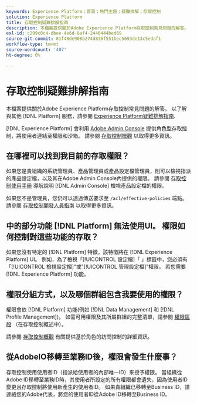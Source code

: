 ```yaml
---
keywords: Experience Platform；首頁；熱門主題；疑難排解；存取控制
solution: Experience Platform
title: 存取控制疑難排解指南
description: 本檔案提供關於Adobe Experience Platform存取控制常見問題的解答。
exl-id: c299c0c4-dbee-4e6d-8af4-2446444bed69
source-git-commit: 81f48de908b274d836f551bec5693de13c5edaf1
workflow-type: tm+mt
source-wordcount: '407'
ht-degree: 0%

---
```


# 存取控制疑難排解指南

本檔案提供關於Adobe Experience Platform存取控制常見問題的解答。 以了解與其他 [!DNL Platform] 服務，請參閱 [Experience Platform疑難排解指南](../landing/troubleshooting.md).

[!DNL Experience Platform] 會利用 [Adobe Admin Console](https://adminconsole.adobe.com) 提供角色型存取控制，將使用者連結至權限和沙箱。  請參閱 [存取控制概觀](home.md) 以取得更多資訊。

## 在哪裡可以找到我目前的存取權限？

如果您是貴組織的系統管理員、產品管理員或產品設定檔管理員，則可以檢視指派的產品設定檔，以及其在Adobe Admin Console內提供的權限。 請參閱 [存取控制使用手冊](./ui/overview.md) 導航說明 [!DNL Admin Console] 檢視產品設定檔的權限。

如果您不是管理員，您仍可以透過傳送要求至 `/acl/effective-policies` 端點。 請參閱 [存取控制開發人員指南](./api/effective-policies.md) 以取得更多資訊。

## 中的部分功能 [!DNL Platform] 無法使用UI。 權限如何控制對這些功能的存取？

如果您沒有特定的 [!DNL Platform] 特徵，該特徵將在 [!DNL Experience Platform] UI。 例如，為了檢視「[!UICONTROL 設定檔]「 」標籤中，您必須有「[!UICONTROL 檢視設定檔]&quot;或&quot;[!UICONTROL 管理設定檔]&quot;權限。 若您需要 [!DNL Experience Platform] 功能。

## 權限分組方式，以及哪個群組包含我要使用的權限？

權限會依 [!DNL Platform] 功能(例如 [!DNL Data Management] 和 [!DNL Profile Management])。 如需可用權限及其所屬群組的完整清單，請參閱 [權限區段](home.md#permissions) （在存取控制概述中）。

請參閱 [存取控制概觀](home.md) 有關提供基於角色的訪問控制的詳細資訊。

## 從AdobeIO移轉至業務ID後，權限會發生什麼事？

存取控制使用使用者ID（指派給使用者的內部唯一ID）來授予權限。 當組織從Adobe ID移轉至業務ID時，其使用者所設定的所有權限都會遺失，因為使用者ID變更且存取控制將使用新產生的使用者ID。 如果貴組織已移轉至Business ID，請連絡您的Adobe代表，將您的使用者ID從Adobe ID移轉至Business ID。
